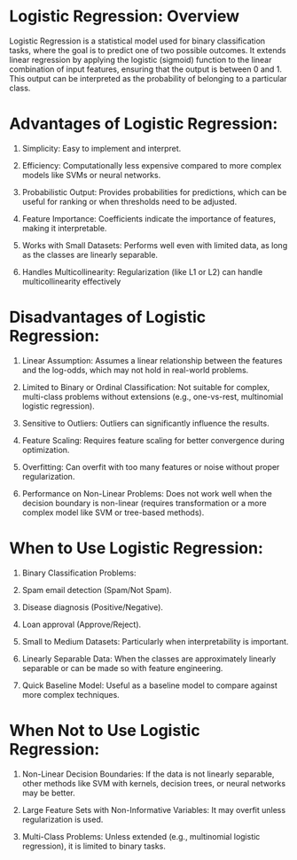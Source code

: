# Logistic Regression: Overview

Logistic Regression is a statistical model used for binary classification tasks, where the goal is to predict one of two possible outcomes. It extends linear regression by applying the logistic (sigmoid) function to the linear combination of input features, ensuring that the output is between 0 and 1. This output can be interpreted as the probability of belonging to a particular class.

# Advantages of Logistic Regression:

1) Simplicity: Easy to implement and interpret.

2) Efficiency: Computationally less expensive compared to more complex models like SVMs or neural networks.

3) Probabilistic Output: Provides probabilities for predictions, which can be useful for ranking or when thresholds need to be adjusted.

4) Feature Importance: Coefficients indicate the importance of features, making it interpretable.

5) Works with Small Datasets: Performs well even with limited data, as long as the classes are linearly separable.

6) Handles Multicollinearity: Regularization (like L1 or L2) can handle multicollinearity effectively

# Disadvantages of Logistic Regression:

1) Linear Assumption: Assumes a linear relationship between the features and the log-odds, which may not hold in real-world problems.

2) Limited to Binary or Ordinal Classification: Not suitable for complex, multi-class problems without extensions (e.g., one-vs-rest, multinomial logistic regression).

3) Sensitive to Outliers: Outliers can significantly influence the results.

4) Feature Scaling: Requires feature scaling for better convergence during optimization.

5) Overfitting: Can overfit with too many features or noise without proper regularization.

6) Performance on Non-Linear Problems: Does not work well when the decision boundary is non-linear (requires transformation or a more complex model like SVM or tree-based methods).

# When to Use Logistic Regression:

1) Binary Classification Problems:

2) Spam email detection (Spam/Not Spam).

3) Disease diagnosis (Positive/Negative).

4) Loan approval (Approve/Reject).

5) Small to Medium Datasets: Particularly when interpretability is important.

6) Linearly Separable Data: When the classes are approximately linearly separable or can be made so with feature engineering.

7) Quick Baseline Model: Useful as a baseline model to compare against more complex techniques.

# When Not to Use Logistic Regression:

1) Non-Linear Decision Boundaries: If the data is not linearly separable, other methods like SVM with kernels, decision trees, or neural networks may be better.

2) Large Feature Sets with Non-Informative Variables: It may overfit unless regularization is used.

3) Multi-Class Problems: Unless extended (e.g., multinomial logistic regression), it is limited to binary tasks.

